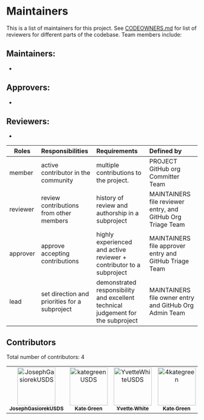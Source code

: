 # Maintainers
<!-- TODO: Who are the points of contact in your project who are responsible/accountable for the project? This can often be an engineering or design manager or leader, who may or may not be the primary maintainers of the project.-->
This is a list of maintainers for this project. See [CODEOWNERS.md](./CODEOWNERS.md) for list of reviewers for different parts of the codebase. Team members include:

## Maintainers:
<!-- TODO: What groups/domains are maintainers a part of? Does your project have domains/areas that are maintained by specific people? List @USERNAMES directly, or any @ALIASES for groups/teams.-->
- 

## Approvers:
- 

## Reviewers:
- 

| Roles        | Responsibilities| Requirements  | Defined by|
| -------------|:---------------|:-------------|:-------------|
| member       | active contributor in the community | multiple contributions to the project. | PROJECT GitHub org Committer Team|
| reviewer     | review contributions from other members | history of review and authorship in a subproject | MAINTAINERS file reviewer entry, and GitHub Org Triage Team|
| approver     | approve accepting contributions | highly experienced and active reviewer + contributor to a subproject  | MAINTAINERS file approver entry and GitHub Triage Team |
| lead         | set direction and priorities for a subproject | demonstrated responsibility and excellent technical judgement for the subproject |  MAINTAINERS file owner entry and GitHub Org Admin Team|

## Contributors

Total number of contributors: <!--CONTRIBUTOR COUNT START--> 4 <!--CONTRIBUTOR COUNT END-->

<!-- readme: contributors -start -->
<table>
	<tbody>
		<tr>
            <td align="center">
                <a href="https://github.com/JosephGasiorekUSDS">
                    <img src="https://avatars.githubusercontent.com/u/169079684?v=4" width="100;" alt="JosephGasiorekUSDS"/>
                    <br />
                    <sub><b>JosephGasiorekUSDS</b></sub>
                </a>
            </td>
            <td align="center">
                <a href="https://github.com/kategreenUSDS">
                    <img src="https://avatars.githubusercontent.com/u/105316441?v=4" width="100;" alt="kategreenUSDS"/>
                    <br />
                    <sub><b>Kate Green</b></sub>
                </a>
            </td>
            <td align="center">
                <a href="https://github.com/YvetteWhiteUSDS">
                    <img src="https://avatars.githubusercontent.com/u/141157097?v=4" width="100;" alt="YvetteWhiteUSDS"/>
                    <br />
                    <sub><b>Yvette White</b></sub>
                </a>
            </td>
            <td align="center">
                <a href="https://github.com/4kategreen">
                    <img src="https://avatars.githubusercontent.com/u/2008796?v=4" width="100;" alt="4kategreen"/>
                    <br />
                    <sub><b>Kate Green</b></sub>
                </a>
            </td>
		</tr>
	<tbody>
</table>
<!-- readme: contributors -end -->
